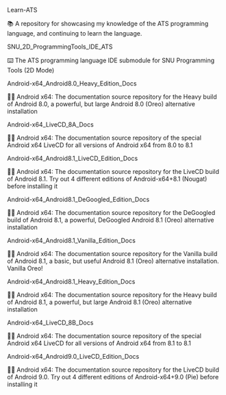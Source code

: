 
Learn-ATS

📚️ A repository for showcasing my knowledge of the ATS programming language, and continuing to learn the language. 

SNU_2D_ProgrammingTools_IDE_ATS

⌨️ The ATS programming language IDE submodule for SNU Programming Tools (2D Mode)

Android-x64_Android8.0_Heavy_Edition_Docs

🤖️📖️ Android x64: The documentation source repository for the Heavy build of Android 8.0, a powerful, but large Android 8.0 (Oreo) alternative installation

Android-x64_LiveCD_8A_Docs

🤖️📖️ Android x64: The documentation source repository of the special Android x64 LiveCD for all versions of Android x64 from 8.0 to 8.1

Android-x64_Android8.1_LiveCD_Edition_Docs

🤖️📖️ Android x64: The documentation source repository for the LiveCD build of Android 8.1. Try out 4 different editions of Android-x64+8.1 (Nougat) before installing it 

Android-x64_Android8.1_DeGoogled_Edition_Docs

🤖️📖️ Android x64: The documentation source repository for the DeGoogled build of Android 8.1, a powerful, DeGoogled Android 8.1 (Oreo) alternative installation 

Android-x64_Android8.1_Vanilla_Edition_Docs

🤖️📖️ Android x64: The documentation source repository for the Vanilla build of Android 8.1, a basic, but useful Android 8.1 (Oreo) alternative installation. Vanilla Oreo!

Android-x64_Android8.1_Heavy_Edition_Docs

🤖️📖️ Android x64: The documentation source repository for the Heavy build of Android 8.1, a powerful, but large Android 8.1 (Oreo) alternative installation

Android-x64_LiveCD_8B_Docs

🤖️📖️ Android x64: The documentation source repository of the special Android x64 LiveCD for all versions of Android x64 from 8.1 to 8.1

Android-x64_Android9.0_LiveCD_Edition_Docs

🤖️📖️ Android x64: The documentation source repository for the LiveCD build of Android 9.0. Try out 4 different editions of Android-x64+9.0 (Pie) before installing it 

